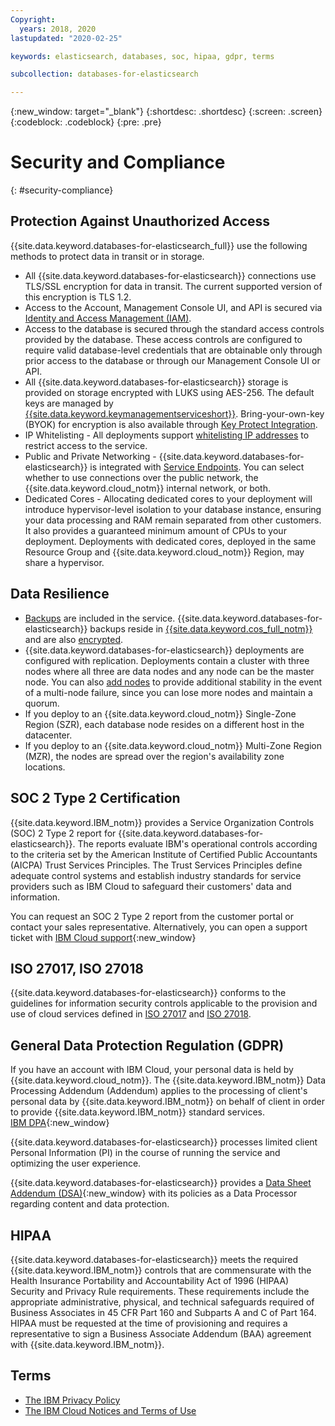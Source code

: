 ```yaml
---
Copyright:
  years: 2018, 2020
lastupdated: "2020-02-25"

keywords: elasticsearch, databases, soc, hipaa, gdpr, terms

subcollection: databases-for-elasticsearch

---
```


{:new_window: target="_blank"}
{:shortdesc: .shortdesc}
{:screen: .screen}
{:codeblock: .codeblock}
{:pre: .pre}

# Security and Compliance
{: #security-compliance}

## Protection Against Unauthorized Access

{{site.data.keyword.databases-for-elasticsearch_full}} use the following methods to protect data in transit or in storage.
- All {{site.data.keyword.databases-for-elasticsearch}} connections use TLS/SSL encryption for data in transit. The current supported version of this encryption is TLS 1.2.
- Access to the Account, Management Console UI, and API is secured via [Identity and Access Management (IAM)](/docs/services/databases-for-elasticsearch?topic=cloud-databases-iam).
- Access to the database is secured through the standard access controls provided by the database. These access controls are configured to require valid database-level credentials that are obtainable only through prior access to the database or through our Management Console UI or API.
- All {{site.data.keyword.databases-for-elasticsearch}} storage is provided on storage encrypted with LUKS using AES-256. The default keys are managed by [{{site.data.keyword.keymanagementserviceshort}}](/docs/services/key-protect?topic=key-protect-about). Bring-your-own-key (BYOK) for encryption is also available through [Key Protect Integration](/docs/services/databases-for-elasticsearch?topic=cloud-databases-key-protect).
- IP Whitelisting - All deployments support [whitelisting IP addresses](/docs/services/databases-for-elasticsearch?topic=cloud-databases-whitelisting) to restrict access to the service.
- Public and Private Networking - {{site.data.keyword.databases-for-elasticsearch}} is integrated with [Service Endpoints](/docs/services/databases-for-elasticsearch?topic=cloud-databases-service-endpoints). You can select whether to use connections over the public network, the {{site.data.keyword.cloud_notm}} internal network, or both.
- Dedicated Cores - Allocating dedicated cores to your deployment will introduce hypervisor-level isolation to your database instance, ensuring your data processing and RAM remain separated from other customers. It also provides a guaranteed minimum amount of CPUs to your deployment. Deployments with dedicated cores, deployed in the same Resource Group and {{site.data.keyword.cloud_notm}} Region, may share a hypervisor.

## Data Resilience

- [Backups](/docs/services/databases-for-elasticsearch?topic=cloud-databases-dashboard-backups) are included in the service. {{site.data.keyword.databases-for-elasticsearch}} backups reside in [{{site.data.keyword.cos_full_notm}}](/docs/services/cloud-object-storage?topic=cloud-object-storage-about-ibm-cloud-object-storage) and are also [encrypted](/docs/services/cloud-object-storage?topic=cloud-object-storage-security).
- {{site.data.keyword.databases-for-elasticsearch}} deployments are configured with replication. Deployments contain a cluster with three nodes where all three are data nodes and any node can be the master node. You can also [add nodes](/docs/services/databases-for-elasticsearch?topic=databases-for-elasticsearch-horizontal-scaling) to provide additional stability in the event of a multi-node failure, since you can lose more nodes and maintain a quorum.
- If you deploy to an {{site.data.keyword.cloud_notm}} Single-Zone Region (SZR), each database node resides on a different host in the datacenter. 
- If you deploy to an {{site.data.keyword.cloud_notm}} Multi-Zone Region (MZR), the nodes are spread over the region's availability zone locations.

## SOC 2 Type 2 Certification

{{site.data.keyword.IBM_notm}} provides a Service Organization Controls (SOC) 2 Type 2 report for {{site.data.keyword.databases-for-elasticsearch}}. The reports evaluate IBM's operational controls according to the criteria set by the American Institute of Certified Public Accountants (AICPA) Trust Services Principles. The Trust Services Principles define adequate control systems and establish industry standards for service providers such as IBM Cloud to safeguard their customers' data and information.

You can request an SOC 2 Type 2 report from the customer portal or contact your sales representative. Alternatively, you can open a support ticket with [IBM Cloud support](https://cloud.ibm.com/unifiedsupport/supportcenter){:new_window}

## ISO 27017, ISO 27018

{{site.data.keyword.databases-for-elasticsearch}} conforms to the guidelines for information security controls applicable to the provision and use of cloud services defined in [ISO 27017](https://www.iso.org/standard/43757.html) and [ISO 27018](https://www.iso.org/standard/76559.html).

## General Data Protection Regulation (GDPR) 

If you have an account with IBM Cloud, your personal data is held by {{site.data.keyword.cloud_notm}}. The {{site.data.keyword.IBM_notm}} Data Processing Addendum (Addendum) applies to the processing of client's personal data by {{site.data.keyword.IBM_notm}} on behalf of client in order to provide {{site.data.keyword.IBM_notm}} standard services.  
[IBM DPA](https://www.ibm.com/support/customer/zz/en/dpa.html){:new_window}

{{site.data.keyword.databases-for-elasticsearch}} processes limited client Personal Information (PI) in the course of running the service and optimizing the user experience. 

{{site.data.keyword.databases-for-elasticsearch}} provides a [Data Sheet Addendum (DSA)](https://www.ibm.com/software/reports/compatibility/clarity-reports/report/html/softwareReqsForProduct?deliverableId=B9C96C207A5E11E89D57EFEED3CB8BE9){:new_window} with its policies as a Data Processor regarding content and data protection. 

## HIPAA

{{site.data.keyword.databases-for-elasticsearch}} meets the required {{site.data.keyword.IBM_notm}} controls that are commensurate with the Health Insurance Portability and Accountability Act of 1996 (HIPAA) Security and Privacy Rule requirements. These requirements include the appropriate administrative, physical, and technical safeguards required of Business Associates in 45 CFR Part 160 and Subparts A and C of Part 164. HIPAA must be requested at the time of provisioning and requires a representative to sign a Business Associate Addendum (BAA) agreement with {{site.data.keyword.IBM_notm}}.

## Terms

- [The IBM Privacy Policy](https://www.ibm.com/privacy/us/en/)
- [The IBM Cloud Notices and Terms of Use](/docs/overview/terms-of-use?topic=overview-terms)


